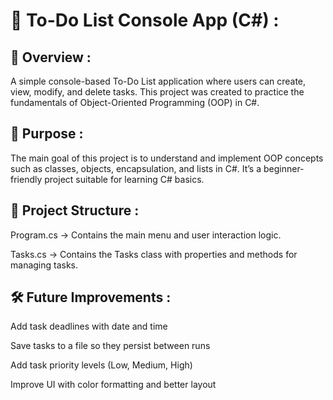 # 📝 To-Do List Console App (C#) :

## 📖 Overview :
A simple console-based To-Do List application where users can create, view, modify, and delete tasks. This project was created to practice the fundamentals of Object-Oriented Programming (OOP) in C#.

## 🎯 Purpose :
The main goal of this project is to understand and implement OOP concepts such as classes, objects, encapsulation, and lists in C#. It’s a beginner-friendly project suitable for learning C# basics.

## 📂 Project Structure :
Program.cs → Contains the main menu and user interaction logic.

Tasks.cs → Contains the Tasks class with properties and methods for managing tasks.

## 🛠️ Future Improvements :
Add task deadlines with date and time

Save tasks to a file so they persist between runs

Add task priority levels (Low, Medium, High)

Improve UI with color formatting and better layout
